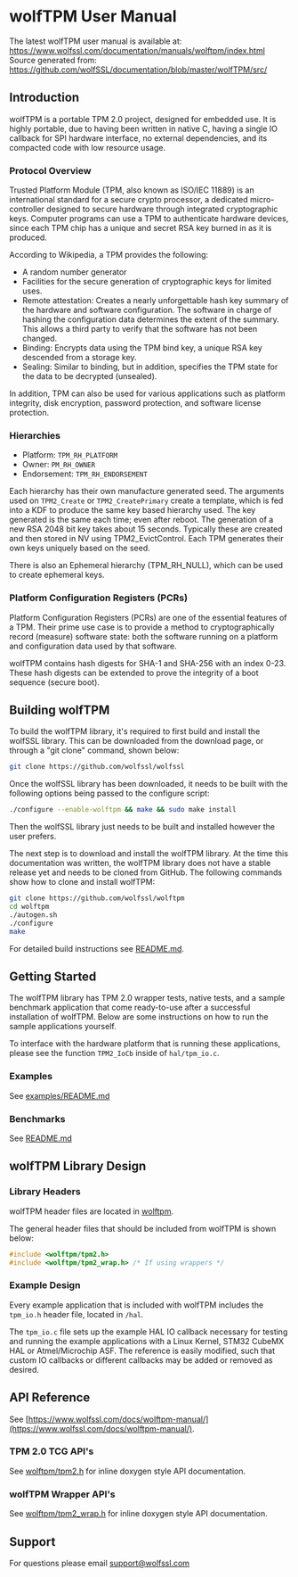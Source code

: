# wolfTPM User Manual

The latest wolfTPM user manual is available at: https://www.wolfssl.com/documentation/manuals/wolftpm/index.html
Source generated from: https://github.com/wolfSSL/documentation/blob/master/wolfTPM/src/

## Introduction

wolfTPM is a portable TPM 2.0 project, designed for embedded use. It is highly portable, due to having been written in native C, having a single IO callback for SPI hardware interface, no external dependencies, and its compacted code with low resource usage.

### Protocol Overview

Trusted Platform Module (TPM, also known as ISO/IEC 11889) is an international standard for a secure crypto processor, a dedicated micro-controller designed to secure hardware through integrated cryptographic keys. Computer programs can use a TPM to authenticate hardware devices, since each TPM chip has a unique and secret RSA key burned in as it is produced.

According to Wikipedia, a TPM provides the following:

* A random number generator
* Facilities for the secure generation of cryptographic keys for limited uses.
* Remote attestation: Creates a nearly unforgettable hash key summary of the hardware and software configuration. The software in charge of hashing the configuration data determines the extent of the summary. This allows a third party to verify that the software has not been changed.
* Binding: Encrypts data using the TPM bind key, a unique RSA key descended from a storage key.
* Sealing: Similar to binding, but in addition, specifies the TPM state for the data to be decrypted (unsealed).

In addition, TPM can also be used for various applications such as platform integrity, disk encryption, password protection, and software license protection.

### Hierarchies

* Platform: `TPM_RH_PLATFORM`
* Owner: `PM_RH_OWNER`
* Endorsement: `TPM_RH_ENDORSEMENT`

Each hierarchy has their own manufacture generated seed. The arguments used on `TPM2_Create` or `TPM2_CreatePrimary` create a template, which is fed into a KDF to produce the same key based hierarchy used. The key generated is the same each time; even after reboot. The generation of a new RSA 2048 bit key takes about 15 seconds. Typically these are created and then stored in NV using TPM2_EvictControl. Each TPM generates their own keys uniquely based on the seed.

There is also an Ephemeral hierarchy (TPM_RH_NULL), which can be used to create ephemeral keys.

### Platform Configuration Registers (PCRs)

Platform Configuration Registers (PCRs) are one of the essential features of a TPM. Their prime use case is to provide a method to cryptographically record (measure) software state: both the software running on a platform and configuration data used by that software.

wolfTPM contains hash digests for SHA-1 and SHA-256 with an index 0-23. These hash digests can be extended to prove the integrity of a boot sequence (secure boot).

## Building wolfTPM

To build the wolfTPM library, it's required to first build and install the wolfSSL library. This can be downloaded from the download page, or through a "git clone" command, shown below:

```sh
git clone https://github.com/wolfssl/wolfssl
```

Once the wolfSSL library has been downloaded, it needs to be built with the following options being passed to the configure script:

```sh
./configure --enable-wolftpm && make && sudo make install
```

Then the wolfSSL library just needs to be built and installed however the user prefers.

The next step is to download and install the wolfTPM library. At the time this documentation was written, the wolfTPM library does not have a stable release yet and needs to be cloned from GitHub. The following commands show how to clone and install wolfTPM:

```sh
git clone https://github.com/wolfssl/wolftpm
cd wolftpm
./autogen.sh
./configure
make
```

For detailed build instructions see [README.md](/README.md#building).

## Getting Started

The wolfTPM library has TPM 2.0 wrapper tests, native tests, and a sample benchmark application that come ready-to-use after a successful installation of wolfTPM. Below are some instructions on how to run the sample applications yourself.

To interface with the hardware platform that is running these applications, please see the function `TPM2_IoCb` inside of `hal/tpm_io.c`.

### Examples

See [examples/README.md](/examples/README.md)

### Benchmarks

See [README.md](/README.md#tpm2-benchmarks)

## wolfTPM Library Design

### Library Headers

wolfTPM header files are located in [wolftpm](/wolftpm).

The general header files that should be included from wolfTPM is shown below:

```c
#include <wolftpm/tpm2.h>
#include <wolftpm/tpm2_wrap.h> /* If using wrappers */
```

### Example Design

Every example application that is included with wolfTPM includes the `tpm_io.h` header file, located in `/hal`.

The `tpm_io.c` file sets up the example HAL IO callback necessary for testing and running the example applications with a Linux Kernel, STM32 CubeMX HAL or Atmel/Microchip ASF. The reference is easily modified, such that custom IO callbacks or different callbacks may be added or removed as desired.

## API Reference

See [https://www.wolfssl.com/docs/wolftpm-manual/](https://www.wolfssl.com/docs/wolftpm-manual/).

### TPM 2.0 TCG API's

See [wolftpm/tpm2.h](/wolftpm/tpm2.h) for inline doxygen style API documentation.

### wolfTPM Wrapper API's

See [wolftpm/tpm2_wrap.h](/wolftpm/tpm2_wrap.h) for inline doxygen style API documentation.

## Support

For questions please email support@wolfssl.com
